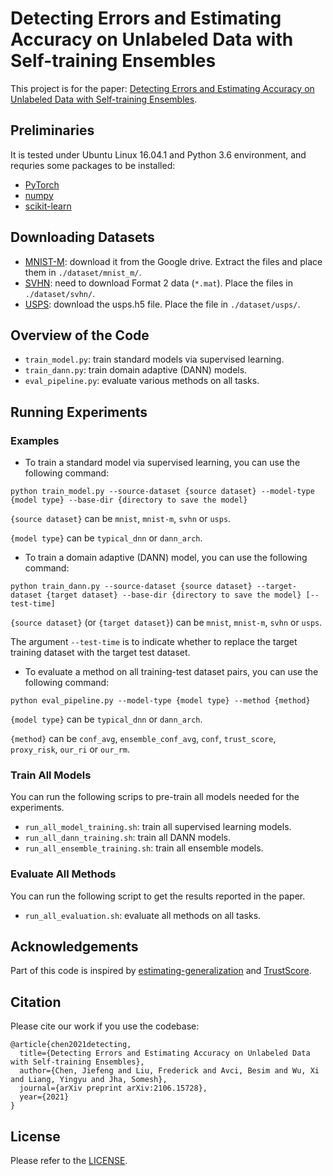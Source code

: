 # Detecting Errors and Estimating Accuracy on Unlabeled Data with Self-training Ensembles
This project is for the paper: [Detecting Errors and Estimating Accuracy on Unlabeled Data with Self-training Ensembles](https://arxiv.org/abs/2106.15728). 

## Preliminaries
It is tested under Ubuntu Linux 16.04.1 and Python 3.6 environment, and requries some packages to be installed:
* [PyTorch](https://pytorch.org/)
* [numpy](http://www.numpy.org/)
* [scikit-learn](https://scikit-learn.org/)

## Downloading Datasets
* [MNIST-M](http://bit.ly/2fNqL6N): download it from the Google drive. Extract the files and place them in `./dataset/mnist_m/`. 
* [SVHN](http://ufldl.stanford.edu/housenumbers/): need to download Format 2 data (`*.mat`). Place the files in `./dataset/svhn/`.
* [USPS](https://www.kaggle.com/bistaumanga/usps-dataset): download the usps.h5 file. Place the file in `./dataset/usps/`.

## Overview of the Code
* `train_model.py`: train standard models via supervised learning. 
* `train_dann.py`: train domain adaptive (DANN) models. 
* `eval_pipeline.py`: evaluate various methods on all tasks. 

## Running Experiments

### Examples

* To train a standard model via supervised learning, you can use the following command:

`python train_model.py --source-dataset {source dataset} --model-type {model type} --base-dir {directory to save the model}`

`{source dataset}` can be `mnist`, `mnist-m`, `svhn` or `usps`.

`{model type}` can be `typical_dnn` or `dann_arch`. 

* To train a domain adaptive (DANN) model, you can use the following command:

`python train_dann.py --source-dataset {source dataset} --target-dataset {target dataset} --base-dir {directory to save the model} [--test-time]`

`{source dataset}` (or `{target dataset}`) can be `mnist`, `mnist-m`, `svhn` or `usps`.

The argument `--test-time` is to indicate whether to replace the target training dataset with the target test dataset. 

* To evaluate a method on all training-test dataset pairs, you can use the following command:

`python eval_pipeline.py --model-type {model type} --method {method}`

`{model type}` can be `typical_dnn` or `dann_arch`. 

`{method}` can be `conf_avg`, `ensemble_conf_avg`, `conf`, `trust_score`, `proxy_risk`, `our_ri` or `our_rm`.

### Train All Models

You can run the following scrips to pre-train all models needed for the experiments. 
* `run_all_model_training.sh`: train all supervised learning models. 
* `run_all_dann_training.sh`: train all DANN models. 
* `run_all_ensemble_training.sh`: train all ensemble models.

### Evaluate All Methods

You can run the following script to get the results reported in the paper.
* `run_all_evaluation.sh`: evaluate all methods on all tasks. 

## Acknowledgements
Part of this code is inspired by [estimating-generalization](https://github.com/chingyaoc/estimating-generalization) and [TrustScore](https://github.com/google/TrustScore). 

## Citation 
Please cite our work if you use the codebase: 
```
@article{chen2021detecting,
  title={Detecting Errors and Estimating Accuracy on Unlabeled Data with Self-training Ensembles},
  author={Chen, Jiefeng and Liu, Frederick and Avci, Besim and Wu, Xi and Liang, Yingyu and Jha, Somesh},
  journal={arXiv preprint arXiv:2106.15728},
  year={2021}
}
```

## License
Please refer to the [LICENSE](LICENSE).